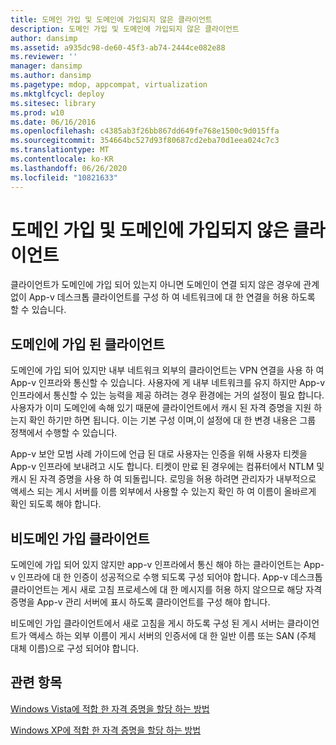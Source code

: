 ```yaml
---
title: 도메인 가입 및 도메인에 가입되지 않은 클라이언트
description: 도메인 가입 및 도메인에 가입되지 않은 클라이언트
author: dansimp
ms.assetid: a935dc98-de60-45f3-ab74-2444ce082e88
ms.reviewer: ''
manager: dansimp
ms.author: dansimp
ms.pagetype: mdop, appcompat, virtualization
ms.mktglfcycl: deploy
ms.sitesec: library
ms.prod: w10
ms.date: 06/16/2016
ms.openlocfilehash: c4385ab3f26bb867dd649fe768e1500c9d015ffa
ms.sourcegitcommit: 354664bc527d93f80687cd2eba70d1eea024c7c3
ms.translationtype: MT
ms.contentlocale: ko-KR
ms.lasthandoff: 06/26/2020
ms.locfileid: "10821633"
---
```

# 도메인 가입 및 도메인에 가입되지 않은 클라이언트


클라이언트가 도메인에 가입 되어 있는지 아니면 도메인이 연결 되지 않은 경우에 관계 없이 App-v 데스크톱 클라이언트를 구성 하 여 네트워크에 대 한 연결을 허용 하도록 할 수 있습니다.

## 도메인에 가입 된 클라이언트


도메인에 가입 되어 있지만 내부 네트워크 외부의 클라이언트는 VPN 연결을 사용 하 여 App-v 인프라와 통신할 수 있습니다. 사용자에 게 내부 네트워크를 유지 하지만 App-v 인프라에서 통신할 수 있는 능력을 제공 하려는 경우 환경에는 거의 설정이 필요 합니다. 사용자가 이미 도메인에 속해 있기 때문에 클라이언트에서 캐시 된 자격 증명을 지원 하는지 확인 하기만 하면 됩니다. 이는 기본 구성 이며,이 설정에 대 한 변경 내용은 그룹 정책에서 수행할 수 있습니다.

App-v 보안 모범 사례 가이드에 언급 된 대로 사용자는 인증을 위해 사용자 티켓을 App-v 인프라에 보내려고 시도 합니다. 티켓이 만료 된 경우에는 컴퓨터에서 NTLM 및 캐시 된 자격 증명을 사용 하 여 되돌립니다. 로밍을 허용 하려면 관리자가 내부적으로 액세스 되는 게시 서버를 이름 외부에서 사용할 수 있는지 확인 하 여 이름이 올바르게 확인 되도록 해야 합니다.

## 비도메인 가입 클라이언트


도메인에 가입 되어 있지 않지만 app-v 인프라에서 통신 해야 하는 클라이언트는 App-v 인프라에 대 한 인증이 성공적으로 수행 되도록 구성 되어야 합니다. App-v 데스크톱 클라이언트는 게시 새로 고침 프로세스에 대 한 메시지를 허용 하지 않으므로 해당 자격 증명을 App-v 관리 서버에 표시 하도록 클라이언트를 구성 해야 합니다.

비도메인 가입 클라이언트에서 새로 고침을 게시 하도록 구성 된 게시 서버는 클라이언트가 액세스 하는 외부 이름이 게시 서버의 인증서에 대 한 일반 이름 또는 SAN (주체 대체 이름)으로 구성 되어야 합니다.

## 관련 항목


[Windows Vista에 적합 한 자격 증명을 할당 하는 방법](how-to-assign--the-proper-credentials-for-windows-vista.md)

[Windows XP에 적합 한 자격 증명을 할당 하는 방법](how-to-assign--the-proper-credentials-for-windows-xp.md)

 

 





